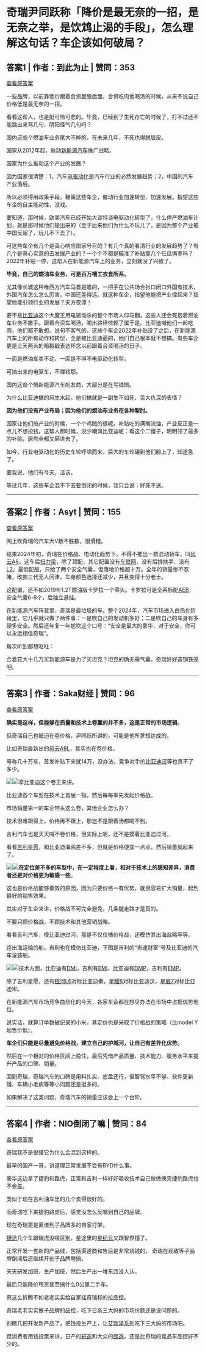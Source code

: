 # 奇瑞尹同跃称「降价是最无奈的一招，是无奈之举，是饮鸩止渴的手段」，怎么理解这句话？车企该如何破局？

## 答案1 | 作者：到此为止 | 赞同：353

[查看原答案](https://www.zhihu.com/question/1916874267976496249/answer/1919158516016473313)

一些品牌，以前靠低价跟着合资屁股后面，合资吃肉他喝汤的时候，从来不说自己价格低是最无奈的一招。

看看这帮人，也是挺可怜可悲的。毕竟，已经到了生死存亡的时候了，打不过还不能跳出来骂几句、阴阳怪气几句吗？

国内这些个燃油车业务尾大不掉的，在未来几年，不死也得脱层皮。

国家从2012年起，启动[新能源汽车](https://zhida.zhihu.com/search?content_id=733039728&content_type=Answer&match_order=1&q=%E6%96%B0%E8%83%BD%E6%BA%90%E6%B1%BD%E8%BD%A6&zhida_source=entity)推广战略。

国家为什么推动这个产业的发展？

因为国家很清楚：1，汽车[电驱动化](https://zhida.zhihu.com/search?content_id=733039728&content_type=Answer&match_order=1&q=%E7%94%B5%E9%A9%B1%E5%8A%A8%E5%8C%96&zhida_source=entity)是汽车行业的必然发展趋势；2，中国的汽车产业落后。

所以必须得用政策手段，鞭策这些车企，催动行业加速转型、加速发展。指望这些车企的自主能动性，没戏。

要知道，那时候，欧美汽车已经开始大谈特谈电驱动化转型了，什么停产燃油车计划，就是那时候他们提出来的（至于后来他们为什么不玩儿了，是因为整个产业被中国反超了，玩儿不下去了）。

可这些车企有几个是真心响应国家号召的？有几个真的看清行业的发展趋势了？有几个是真心实意的去发展产业的？一个个不都是瞄准了补贴那几个仨瓜俩枣吗？2022年补贴一停，这帮人在新能源汽车上的业务，立刻就没了兴致了。

**毕竟，自己的燃油车业务，可是百万槽工衣食所系。**

尤其像长城这种唯西方汽车马首是瞻的，一把手在公共场合张口闭口外国有技术，外国汽车怎么怎么厉害，中国还差得远。就这种车企，指望他能把产业撑起来？指望他能引领行业的发展？天方夜谭！

要不是[比亚迪](https://zhida.zhihu.com/search?content_id=733039728&content_type=Answer&match_order=1&q=%E6%AF%94%E4%BA%9A%E8%BF%AA&zhida_source=entity)这个大魔王用电驱动杀的整个市场人仰马翻，这些人还会死抱着燃油车业务不撒手。跟着合资车喝汤，喝出路径依赖了属于是。比亚迪喊他们一起吃肉，他们都不敢想。说句不客气的，这些个车企2022年补贴没了之后，在新能源汽车上的所有动作和转型，全是被比亚迪逼的，他们自己根本就不想搞。有些车企更是三天两头的暗戳戳表达怀念以前跟着合资喝汤的日子。

一面是燃油车卖不动，一面是不得不电驱动化转型。

可搞出来的电驱车，不赚钱那。

国内这些个搞新能源汽车的友商，大部分是在亏钱搞。

为什么比亚迪搞的风生水起，他们搞就是一副生不如死、苦大仇深的表情？

**因为他们没有产业布局；因为他们的燃油车业务在各种掣肘。**

国家让他们搞产业的时候，一个个鸡贼的很呢。补贴吃的满嘴流油，产业反正是一点儿不想投钱。这帮人那时候，没少嘲讽比亚迪呢：看这个二傻子，明明领了最多的补贴，居然全都又砸进去了。

如今，行业电驱动化的历史车轮呼啸而来，巨大的车轮碾到他们脸上了，知道急了。

要我说，他们有今天，活该。

等过几年，这些车企混不下去要倒闭的时候，我只会说：好死不送。

---

## 答案2 | 作者：Asyt | 赞同：155

[查看原答案](https://www.zhihu.com/question/1916874267976496249/answer/1920794774539076578)

网上吹奇瑞的汽车大V数不胜数，很滑稽。

结果2024年初，奇瑞在价格战、电动化趋势下，不得不推出一款混动轿车，叫[风云A8](https://zhida.zhihu.com/search?content_id=733727188&content_type=Answer&match_order=1&q=%E9%A3%8E%E4%BA%91A8&zhida_source=entity)。这车后[扭力梁](https://zhida.zhihu.com/search?content_id=733727188&content_type=Answer&match_order=1&q=%E6%89%AD%E5%8A%9B%E6%A2%81&zhida_source=entity)，除了顶配，其它配置没有[车联网](https://zhida.zhihu.com/search?content_id=733727188&content_type=Answer&match_order=1&q=%E8%BD%A6%E8%81%94%E7%BD%91&zhida_source=entity)、没有后排扶手、没有[L2](https://zhida.zhihu.com/search?content_id=733727188&content_type=Answer&match_order=1&q=L2&zhida_source=entity)。最低配版，只给了两个安全气囊，但落地价格超十万。全年的销量惨不忍睹，改款三代无人问津，车身颜色选择还减少，并且变得十分老土。

这配置，还不如2019年1.2T燃油版卡罗拉一个零头。卡罗拉可是全系标配[AEB](https://zhida.zhihu.com/search?content_id=733727188&content_type=Answer&match_order=1&q=AEB&zhida_source=entity)，安全气囊6-8个，后独立悬挂。

在新能源汽车阵营里，奇瑞是最垃圾的车。整个2024年，汽车市场进入白热化阶段里，它几乎就只做了两件事：一是吹自己的发动机多好；二是吹自己的车身有多硬多安全。然后还年复一年尬吹这个口号：“安全是最大的豪华，对于安全，你可以永远相信奇瑞”。

每次听到都想呕吐：

合着花大十几万买新能源车是为了买坦克？坦克的确无需气囊，奇瑞好好造钢铁笼吧。

---

## 答案3 | 作者：Saka财经 | 赞同：96

[查看原答案](https://www.zhihu.com/question/1916874267976496249/answer/1926596628124504525)

**确实是这样，但能够在质量和技术上卷赢的并不多，这是正常的市场逻辑**。

但奇瑞自己也被迫在卷价格，尹同跃所讲的，可能是他所梦想达成的。

比如奇瑞最新出的[风云A9L](https://zhida.zhihu.com/search?content_id=736303314&content_type=Answer&match_order=1&q=%E9%A3%8E%E4%BA%91A9L&zhida_source=entity)，其实也在卷价格。

号称几十万车，首发补贴下来就14万，没办法，竞争对手的[比亚迪汉](https://zhida.zhihu.com/search?content_id=736303314&content_type=Answer&match_order=1&q=%E6%AF%94%E4%BA%9A%E8%BF%AA%E6%B1%89&zhida_source=entity)等也贵不了多少。

![](https://picx.zhimg.com/50/v2-3bb80895c9e889c1494dd9b04f7de33e_720w.jpg?source=1def8aca)![](https://picx.zhimg.com/80/v2-3bb80895c9e889c1494dd9b04f7de33e_720w.webp?source=1def8aca)拿比亚迪这个卷王来讲。

比亚迪各个车型在技术上首屈一指，然后每每率先发起价格战。

市场销量第一的车企带头这么卷，其他企业怎么办？

技术很难跟得上，价格再不跟上，那岂不是跟着汤都喝不到。

吉利汽车也是天天喊不卷价格，但实际上呢，还不是摸着比亚迪过河。

看看[吉利星愿](https://zhida.zhihu.com/search?content_id=736303314&content_type=Answer&match_order=1&q=%E5%90%89%E5%88%A9%E6%98%9F%E6%84%BF&zhida_source=entity)，和比亚迪海鸥差不多，但就是价格便宜一点点，然后销量就起来了。

![](https://pic1.zhimg.com/50/v2-9510ec4d2f21bb7764a4224104842e15_720w.jpg?source=1def8aca)![](https://pic1.zhimg.com/80/v2-9510ec4d2f21bb7764a4224104842e15_720w.webp?source=1def8aca)**在定位差不多的车型中，在一定程度上看，相对于技术上的感知差异，消费者还是对价格更为敏感一些**。

这也是价格战能够奏效的原因，因为只要价格一有优势，就很容易扩大销量，起到最好的销售效果。

其实对于车企来讲，价格战不可完全避免，几条腿走路才是真的。

不要只顾价格战，不顾技术和其他营销战略。

看看吉利汽车，摸比亚迪过河，那是不仅仅搞价格战，还模仿其出海战略等等。

连出海运输的船，吉利也在模仿比亚迪，下图是吉利的“吉速财富”号及比亚迪的汽车滚装船。

![](https://picx.zhimg.com/50/v2-c14f2ea2e5f84295e7925b491d687ad5_720w.jpg?source=1def8aca)![](https://picx.zhimg.com/80/v2-c14f2ea2e5f84295e7925b491d687ad5_720w.webp?source=1def8aca)技术方面，比亚迪有[DMI](https://zhida.zhihu.com/search?content_id=736303314&content_type=Answer&match_order=1&q=DMI&zhida_source=entity)，吉利有[EMI](https://zhida.zhihu.com/search?content_id=736303314&content_type=Answer&match_order=1&q=EMI&zhida_source=entity)，比亚迪有[DMP](https://zhida.zhihu.com/search?content_id=736303314&content_type=Answer&match_order=1&q=DMP&zhida_source=entity)，吉利有[EMP](https://zhida.zhihu.com/search?content_id=736303314&content_type=Answer&match_order=1&q=EMP&zhida_source=entity)。

除了吉利星愿，还有[银河L6](https://zhida.zhihu.com/search?content_id=736303314&content_type=Answer&match_order=1&q=%E9%93%B6%E6%B2%B3L6&zhida_source=entity)对标比亚迪秦，[星耀8](https://zhida.zhihu.com/search?content_id=736303314&content_type=Answer&match_order=1&q=%E6%98%9F%E8%80%808&zhida_source=entity)对标比亚迪汉，[星舰7](https://zhida.zhihu.com/search?content_id=736303314&content_type=Answer&match_order=1&q=%E6%98%9F%E8%88%B07&zhida_source=entity)对标比亚迪宋。

在新能源汽车市场竞争白热化的今天，各家车企都在想尽办法在市场中占据优势地位。

说实话，就算订单数破纪录的小米，其定价也是采取了价格战的策略（比model Y起售价低）。

**车企们只能是尽量避免价格战，建立自己的护城河，让自己有差异化优势。**

然后在一个相对的价格区间上稳住，最后凭借产品质量、技术能力、服务水平来提升产品的口碑、销量。

回到奇瑞，奇瑞汽车的口碑是用料扎实、底盘还行，但智驾水平不够、软件更新慢、车辆小毛病等等小问题还是挺多的。

如果解决了这类问题，奇瑞汽车的销量应该会上一个台阶。

---

## 答案4 | 作者：NIO倒闭了嘛 | 赞同：84

[查看原答案](https://www.zhihu.com/question/1916874267976496249/answer/1925625778848104522)

奇瑞我不是很懂它为什么会混到这样的。

最早的国产一哥，讲道理正常发展不会有BYD什么事。

豪华这边拿了捷豹和路虎，正常和吉利一样好好吸收技术自己做做换壳捷豹路虎也不会差。

类似于现在吉利油车里的几个卖得很好的。

而奇瑞吃下来捷豹路虎后，感觉没怎么反哺到自己的品牌。

现在奇瑞更是离谱到子品牌多的自家打架。

[捷途](https://zhida.zhihu.com/search?content_id=735869599&content_type=Answer&match_order=1&q=%E6%8D%B7%E9%80%94&zhida_source=entity)几个车跟瑞虎没啥区别，星途里的[星纪元](https://zhida.zhihu.com/search?content_id=735869599&content_type=Answer&match_order=1&q=%E6%98%9F%E7%BA%AA%E5%85%83&zhida_source=entity)又跟智界撞了。

正常开发一套新的产品线，包括渠道商和售后是非常烧钱的， 奇瑞在观致等子品牌倒闭后还继续开创子品牌瞎搞。

天天研发加班，生产加班，然后生产出一堆东西没人认。

最后只能降价甩货甚至搞什么0公里二手车。

真这么折腾不如老老实实给自家挂奇瑞标的拉品控。

奇瑞老老实实做子品牌的品控，吃下日系三大妈的市场份额还是没问题的。

别瞎几把开发新产品了，把钱投生产上，让[艾瑞泽系列](https://zhida.zhihu.com/search?content_id=735869599&content_type=Answer&match_order=1&q=%E8%89%BE%E7%91%9E%E6%B3%BD%E7%B3%BB%E5%88%97&zhida_source=entity)吃下三大妈的市场吧。

但消费者用钱投票来讲，日产的[轩逸](https://zhida.zhihu.com/search?content_id=735869599&content_type=Answer&match_order=1&q=%E8%BD%A9%E9%80%B8&zhida_source=entity)和大众的[朗逸](https://zhida.zhihu.com/search?content_id=735869599&content_type=Answer&match_order=1&q=%E6%9C%97%E9%80%B8&zhida_source=entity)，还是比奇瑞的竞品车品控好不少的。
